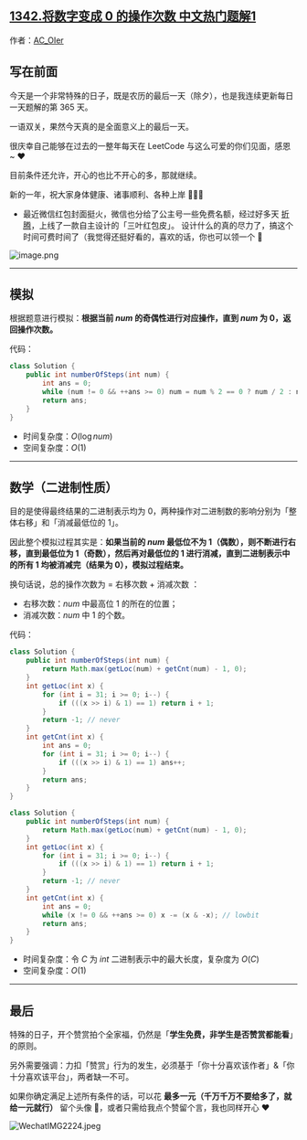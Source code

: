 ## [1342.将数字变成 0 的操作次数 中文热门题解1](https://leetcode.cn/problems/number-of-steps-to-reduce-a-number-to-zero/solutions/100000/gong-shui-san-xie-note-bie-pian-yi-ti-sh-85fb)

作者：[AC_OIer](https://leetcode.cn/u/AC_OIer)

## 写在前面

今天是一个非常特殊的日子，既是农历的最后一天（除夕），也是我连续更新每日一天题解的第 $365$ 天。

一语双关，果然今天真的是全面意义上的最后一天。

很庆幸自己能够在过去的一整年每天在 LeetCode 与这么可爱的你们见面，感恩 ~ ❤️

目前条件还允许，开心的也比不开心的多，那就继续。

新的一年，祝大家身体健康、诸事顺利、各种上岸 🍭🍭🍭

* 最近微信红包封面挺火，微信也分给了公主号一些免费名额，经过好多天 [折腾](https://mp.weixin.qq.com/s?__biz=MzU4NDE3MTEyMA==&mid=2247490066&idx=1&sn=b47a124ebfced5cdcd2d5c5c3580f87c&chksm=fd9cb10dcaeb381b70ade66e19f7f40ff988eb3bb0478f21264be23988d494b0429e6ef7ea1f&token=1569579394&lang=zh_CN#rd)，上线了一款自主设计的「三叶红包皮」。
设计什么的真的尽力了，搞这个时间可费时间了（我觉得还挺好看的，喜欢的话，你也可以领一个 🤣 

![image.png](https://pic.leetcode-cn.com/1643561453-iEeUxW-image.png)

---

## 模拟

根据题意进行模拟：**根据当前 $num$ 的奇偶性进行对应操作，直到 $num$ 为 $0$，返回操作次数。**

代码：
```Java []
class Solution {
    public int numberOfSteps(int num) {
        int ans = 0;
        while (num != 0 && ++ans >= 0) num = num % 2 == 0 ? num / 2 : num - 1;
        return ans;
    }
}
```
* 时间复杂度：$O(\log{num})$
* 空间复杂度：$O(1)$

---

## 数学（二进制性质）

目的是使得最终结果的二进制表示均为 $0$，两种操作对二进制数的影响分别为「整体右移」和「消减最低位的 $1$」。

因此整个模拟过程其实是：**如果当前的 $num$ 最低位不为 $1$（偶数），则不断进行右移，直到最低位为 $1$（奇数），然后再对最低位的 $1$ 进行消减，直到二进制表示中的所有 $1$ 均被消减完（结果为 $0$），模拟过程结束。**

换句话说，总的操作次数为 = 右移次数 + 消减次数 ：

* 右移次数：$num$ 中最高位 $1$ 的所在的位置；
* 消减次数：$num$ 中 $1$ 的个数。

代码：
```Java []
class Solution {
    public int numberOfSteps(int num) {
        return Math.max(getLoc(num) + getCnt(num) - 1, 0);
    }
    int getLoc(int x) {
        for (int i = 31; i >= 0; i--) {
            if (((x >> i) & 1) == 1) return i + 1;
        }
        return -1; // never
    }
    int getCnt(int x) {
        int ans = 0;
        for (int i = 31; i >= 0; i--) {
            if (((x >> i) & 1) == 1) ans++;
        }
        return ans;
    }
}
```
```Java []
class Solution {
    public int numberOfSteps(int num) {
        return Math.max(getLoc(num) + getCnt(num) - 1, 0);
    }
    int getLoc(int x) {
        for (int i = 31; i >= 0; i--) {
            if (((x >> i) & 1) == 1) return i + 1;
        }
        return -1; // never
    }
    int getCnt(int x) {
        int ans = 0;
        while (x != 0 && ++ans >= 0) x -= (x & -x); // lowbit
        return ans;
    }
}
```
* 时间复杂度：令 $C$ 为 $int$ 二进制表示中的最大长度，复杂度为 $O(C)$
* 空间复杂度：$O(1)$


---

## 最后

特殊的日子，开个赞赏拍个全家福，仍然是「**学生免费，非学生是否赞赏都能看**」的原则。

另外需要强调：力扣「赞赏」行为的发生，必须基于「你十分喜欢该作者」&「你十分喜欢该平台」，两者缺一不可。

如果你确定满足上述所有条件的话，可以花 **最多一元（千万千万不要给多了，就给一元就行）** 留个头像 🤣，或者只需给我点个赞留个言，我也同样开心 ❤️

![WechatIMG2224.jpeg](https://pic.leetcode-cn.com/1643590275-FnJKNk-WechatIMG2224.jpeg)
